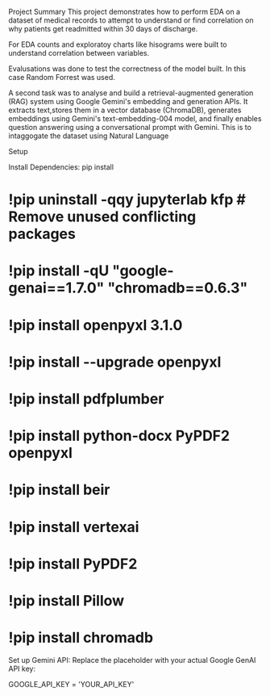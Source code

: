 
Project Summary This project demonstrates how to perform EDA on a dataset of medical records to attempt to understand or find correlation on why patients get readmitted within 30 days of discharge.

For EDA counts and exploratoy charts like hisograms were built to understand correlation between variables.

Evalusations was done to test the correctness of the model built. In this case Random Forrest was used.

A second task was to analyse and build a retrieval-augmented generation (RAG) system using Google Gemini's embedding and generation APIs. It extracts text,stores them in a vector database (ChromaDB), generates embeddings using Gemini's text-embedding-004 model, and finally enables question answering using a conversational prompt with Gemini. This is to intaggogate the dataset using Natural Language

Setup

Install Dependencies: pip install

# !pip uninstall -qqy jupyterlab kfp  # Remove unused conflicting packages
# !pip install -qU "google-genai==1.7.0" "chromadb==0.6.3"
# !pip install openpyxl 3.1.0
# !pip install --upgrade openpyxl
# !pip install pdfplumber      
# !pip install python-docx PyPDF2 openpyxl
# !pip install beir      
# !pip install vertexai      
# !pip install PyPDF2
# !pip install Pillow  
# !pip install chromadb 

Set up Gemini API: Replace the placeholder with your actual Google GenAI API key:

GOOGLE_API_KEY = 'YOUR_API_KEY'




